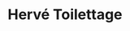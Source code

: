 ---
title: "Hervé Toilettage"
url: /ozoir-la-ferriere/herve-toilettage/
shop: toilettage des animaux
---